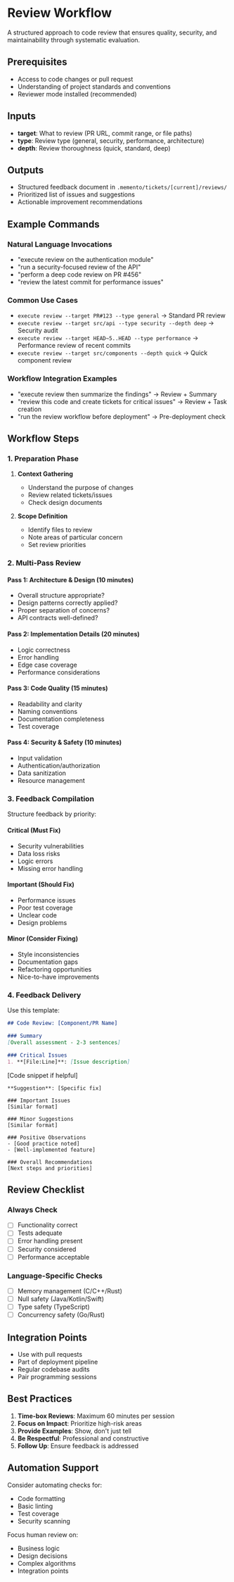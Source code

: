 # Review Workflow

A structured approach to code review that ensures quality, security, and maintainability through systematic evaluation.

## Prerequisites
- Access to code changes or pull request
- Understanding of project standards and conventions
- Reviewer mode installed (recommended)

## Inputs
- **target**: What to review (PR URL, commit range, or file paths)
- **type**: Review type (general, security, performance, architecture)
- **depth**: Review thoroughness (quick, standard, deep)

## Outputs
- Structured feedback document in `.memento/tickets/[current]/reviews/`
- Prioritized list of issues and suggestions
- Actionable improvement recommendations

## Example Commands

### Natural Language Invocations
- "execute review on the authentication module"
- "run a security-focused review of the API"
- "perform a deep code review on PR #456"
- "review the latest commit for performance issues"

### Common Use Cases
- `execute review --target PR#123 --type general` → Standard PR review
- `execute review --target src/api --type security --depth deep` → Security audit
- `execute review --target HEAD~5..HEAD --type performance` → Performance review of recent commits
- `execute review --target src/components --depth quick` → Quick component review

### Workflow Integration Examples
- "execute review then summarize the findings" → Review + Summary
- "review this code and create tickets for critical issues" → Review + Task creation
- "run the review workflow before deployment" → Pre-deployment check

## Workflow Steps

### 1. Preparation Phase

1. **Context Gathering**
   - Understand the purpose of changes
   - Review related tickets/issues
   - Check design documents

2. **Scope Definition**
   - Identify files to review
   - Note areas of particular concern
   - Set review priorities

### 2. Multi-Pass Review

#### Pass 1: Architecture & Design (10 minutes)
- Overall structure appropriate?
- Design patterns correctly applied?
- Proper separation of concerns?
- API contracts well-defined?

#### Pass 2: Implementation Details (20 minutes)
- Logic correctness
- Error handling
- Edge case coverage
- Performance considerations

#### Pass 3: Code Quality (15 minutes)
- Readability and clarity
- Naming conventions
- Documentation completeness
- Test coverage

#### Pass 4: Security & Safety (10 minutes)
- Input validation
- Authentication/authorization
- Data sanitization
- Resource management

### 3. Feedback Compilation

Structure feedback by priority:

#### Critical (Must Fix)
- Security vulnerabilities
- Data loss risks
- Logic errors
- Missing error handling

#### Important (Should Fix)
- Performance issues
- Poor test coverage
- Unclear code
- Design problems

#### Minor (Consider Fixing)
- Style inconsistencies
- Documentation gaps
- Refactoring opportunities
- Nice-to-have improvements

### 4. Feedback Delivery

Use this template:

```markdown
## Code Review: [Component/PR Name]

### Summary
[Overall assessment - 2-3 sentences]

### Critical Issues
1. **[File:Line]**: [Issue description]
   ```
   [Code snippet if helpful]
   ```
   **Suggestion**: [Specific fix]

### Important Issues
[Similar format]

### Minor Suggestions
[Similar format]

### Positive Observations
- [Good practice noted]
- [Well-implemented feature]

### Overall Recommendations
[Next steps and priorities]
```

## Review Checklist

### Always Check
- [ ] Functionality correct
- [ ] Tests adequate
- [ ] Error handling present
- [ ] Security considered
- [ ] Performance acceptable

### Language-Specific Checks
- [ ] Memory management (C/C++/Rust)
- [ ] Null safety (Java/Kotlin/Swift)
- [ ] Type safety (TypeScript)
- [ ] Concurrency safety (Go/Rust)

## Integration Points

- Use with pull requests
- Part of deployment pipeline
- Regular codebase audits
- Pair programming sessions

## Best Practices

1. **Time-box Reviews**: Maximum 60 minutes per session
2. **Focus on Impact**: Prioritize high-risk areas
3. **Provide Examples**: Show, don't just tell
4. **Be Respectful**: Professional and constructive
5. **Follow Up**: Ensure feedback is addressed

## Automation Support

Consider automating checks for:
- Code formatting
- Basic linting
- Test coverage
- Security scanning

Focus human review on:
- Business logic
- Design decisions
- Complex algorithms
- Integration points